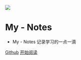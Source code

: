 ![](_coverpage.assets/favicon.ico)

# My - Notes

- My - Notes 记录学习的一点一滴

[Github](<https://github.com/lyh2048>)
[开始阅读](README.md)


